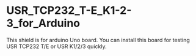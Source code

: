 # USR_TCP232_T-E_K1-2-3_for_Arduino
This shield is for arduino Uno board. You can install this board for testing USR TCP232 T/E or USR K1/2/3 quickly.

